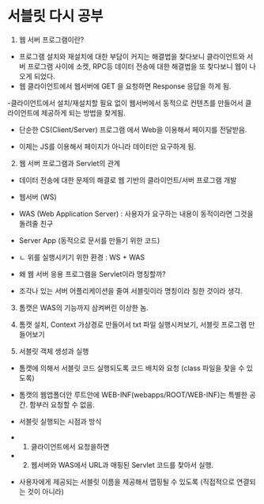 # 서블릿 다시 공부

1. 웹 서버 프로그램이란?

- 프로그램 설치와 재설치에 대한 부담이 커지는 해결법을 찾다보니 클라이언트와 서버 프로그램 사이에 소켓, RPC등 데이터 전송에 대한
  해결법을 또 찾다보니 웹이 나오게 되었다.
- 웹 클라이언트에서 웹서버에 GET 을 요청하면 Response 응답을 하게 됨.

-클라이언트에서 설치/재설치할 필요 없이 웹서버에서 동적으로 컨텐츠를 만들어서 클라이언트에 제공하게 되는 방법을 찾게됨.

- 단순한 CS(Client/Server) 프로그램 에서 Web을 이용해서 페이지를 전달받음.

- 이제는 JS를 이용해서 페이지가 아니라 데이터만 요구하게 됨.

2. 웹 서버 프로그램과 Servlet의 관계

- 데이터 전송에 대한 문제의 해결로 웹 기반의 클라이언트/서버 프로그램 개발

- 웹서버 (WS)
- WAS (Web Application Server) : 사용자가 요구하는 내용이 동적이라면 그것을 돌려줄 친구
- Server App (동적으로 문서를 만들기 위한 코드)
- ㄴ 위를 실행시키기 위한 환경 : WS + WAS

- 왜 웹 서버 응용 프로그램을 Servlet이라 명칭할까?
- 조각나 있는 서버 어플리케이션을 줄여 서블릿이라 명칭이라 칭한 것이라 생각.

3. 톰캣은 WAS의 기능까지 삼켜버린 이상한 놈.

4. 톰캣 설치, Context 가상경로 만들어서 txt 파일 실행시켜보기, 서블릿 프로그램 만들어보기

5. 서블릿 객체 생성과 실행

- 톰캣에 의해서 서블릿 코드 실행되도록 코드 배치와 요청 (class 파일을 찾을 수 있도록)
- 톰캣의 웹앱폴더안 루트안에 WEB-INF(webapps/ROOT/WEB-INF)는 특별한 공간. 함부러 요청할 수 없음.

- 서블릿 실행되는 시점과 방식
- 1. 클라이언트에서 요청을하면
- 2. 웹서버와 WAS에서 URL과 매핑된 Servlet 코드를 찾아서 실행.
- 사용자에게 제공되는 서블릿 이름을 제공해서 맵핑될 수 있도록 (직접적으로 연결되는 것이 아니라)
